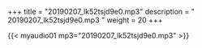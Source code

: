 +++
title = "20190207_lk52tsjd9e0.mp3"
description = " 20190207_lk52tsjd9e0.mp3 "
weight = 20
+++

{{< myaudio01 mp3="20190207_lk52tsjd9e0.mp3" >}}

